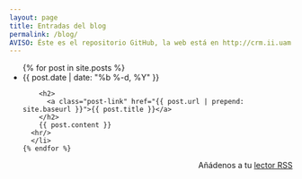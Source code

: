 ```yaml
---
layout: page
title: Entradas del blog
permalink: /blog/
AVISO: Éste es el repositorio GitHub, la web está en http://crm.ii.uam.es/
---
```


<div class="home">

  <ul class="post-list">
    {% for post in site.posts %}
      <li>
        <span class="post-meta">{{ post.date | date: "%b %-d, %Y" }}</span>

        <h2>
          <a class="post-link" href="{{ post.url | prepend: site.baseurl }}">{{ post.title }}</a>
        </h2>
        {{ post.content }}
      <hr/>
      </li>
    {% endfor %}
  </ul>

  <p align="right" class="rss-subscribe">Añádenos a tu <a href="{{ "./feed.xml" | prepend: site.baseurl }}">lector RSS</a></p>

</div>
